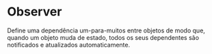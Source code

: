 # Observer
Define uma dependência um-para-muitos entre objetos de modo que, quando um objeto muda de estado, todos os seus dependentes são notificados e atualizados automaticamente.
